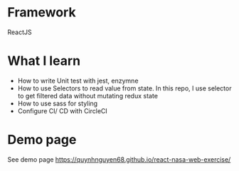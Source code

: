 # Framework
ReactJS

# What I learn
- How to write Unit test with jest, enzymne
- How to use Selectors to read value from state. In this repo, I use selector to get filtered data without mutating redux state
- How to use sass for styling
- Configure CI/ CD with CircleCI

# Demo page
See demo page https://quynhnguyen68.github.io/react-nasa-web-exercise/
